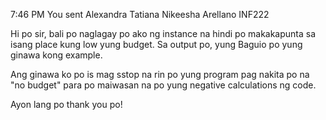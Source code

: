 7:46 PM
You sent
Alexandra Tatiana Nikeesha Arellano INF222

Hi po sir, bali po naglagay po ako ng instance na hindi po makakapunta sa isang place kung low yung budget. Sa output po, yung Baguio po yung ginawa kong example.

Ang ginawa ko po is mag sstop na rin po yung program pag nakita po na "no budget" para po maiwasan na po yung negative calculations ng code.

Ayon lang po thank you po!